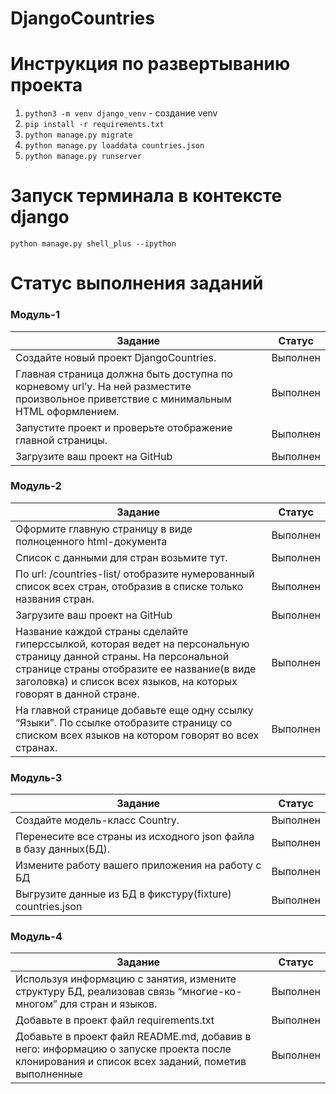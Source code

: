 # DjangoCountries

# Инструкция по развертыванию проекта

1. `python3 -m venv django_venv` - создание venv
3. `pip install -r requirements.txt`
4. `python manage.py migrate`
5. `python manage.py loaddata countries.json`
6. `python manage.py runserver`

# Запуск терминала в контексте django

`python manage.py shell_plus --ipython`

# Статус выполнения заданий

### Модуль-1

| Задание                                                                                                                              | Статус   |
|--------------------------------------------------------------------------------------------------------------------------------------|----------|
| Создайте новый проект DjangoCountries.                                                                                               | Выполнен |
| Главная страница должна быть доступна по корневому url’у. На ней разместите произвольное приветствие c минимальным HTML оформлением. | Выполнен |
| Запустите проект и проверьте отображение главной страницы.                                                                           | Выполнен |
| Загрузите ваш проект на GitHub                                                                                                       | Выполнен |


### Модуль-2

| Задание                                                                                                                                                                                                                                | Статус   |
|----------------------------------------------------------------------------------------------------------------------------------------------------------------------------------------------------------------------------------------|----------|
| Оформите главную страницу в виде полноценного html-документа                                                                                                                                                                           | Выполнен |
| Список с данными для стран возьмите тут.                                                                                                                                                                                               | Выполнен |
| По url: /countries-list/ отобразите нумерованный список всех стран, отобразив в списке только названия стран.                                                                                                                          | Выполнен |
| Загрузите ваш проект на GitHub                                                                                                                                                                                                         | Выполнен |
| Название каждой страны сделайте гиперссылкой, которая ведет на персональную страницу данной страны. На персональной странице страны отобразите ее название(в виде заголовка) и список всех языков, на которых говорят в данной стране. | Выполнен |
| На главной странице добавьте еще одну ссылку “Языки”. По ссылке отобразите страницу со списком всех языков на котором говорят во всех странах.                                                                                         | Выполнен |


### Модуль-3

| Задание                                                          | Статус   |
|------------------------------------------------------------------|----------|
| Создайте модель-класс Country.                                   | Выполнен |
| Перенесите все страны из исходного json файла в базу данных(БД). | Выполнен |
| Измените работу вашего приложения на работу с БД                 | Выполнен |
| Выгрузите данные из БД в фикстуру(fixture) countries.json        | Выполнен |


### Модуль-4

| Задание                                                                                                                                      | Статус   |
|----------------------------------------------------------------------------------------------------------------------------------------------|----------|
| Используя информацию с занятия, измените структуру БД, реализовав связь “многие-ко-многом” для стран и языков.                               | Выполнен |
| Добавьте в проект файл requirements.txt                                                                                                      | Выполнен |
| Добавьте в проект файл README.md, добавив в него: информацию о запуске проекта после клонирования и список всех заданий, пометив выполненные | Выполнен |




